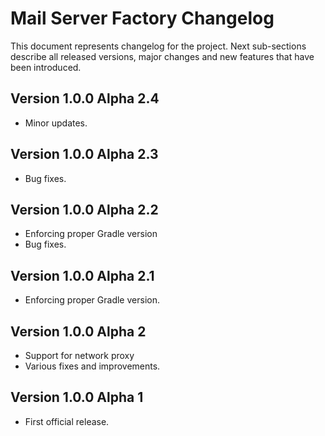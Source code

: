 # Mail Server Factory Changelog

This document represents changelog for the project. Next sub-sections describe all released versions, major changes and
new features that have been introduced.

## Version 1.0.0 Alpha 2.4

- Minor updates.

## Version 1.0.0 Alpha 2.3

- Bug fixes.

## Version 1.0.0 Alpha 2.2

- Enforcing proper Gradle version
- Bug fixes.

## Version 1.0.0 Alpha 2.1

- Enforcing proper Gradle version.

## Version 1.0.0 Alpha 2

- Support for network proxy
- Various fixes and improvements.

## Version 1.0.0 Alpha 1

- First official release.
